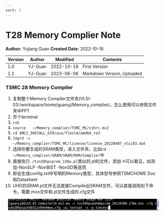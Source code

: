 ```yaml
---
sort: 3
---
```


# T28 Memory Complier Note

**Author:** Yujiang Guan 	**Created Date:** 2022-10-18

|Version|Author|Modified|Contents|
| ---------| ---------| ------------| ----------------------------|
|1.0|YJ-Guan|2022-10-18|First Version|
|1.1|YJ-Guan|2023-06-06|Markdown Version, Uploaded|

### TSMC 28 Memory Compiler

1. 复制整个Memory Compiler文件夹(VLSI-03:/workspace/home/guanyj/Memory_complier)，怎么使用可以参照文件夹中PPT
2. 开个terminal
3. ​`csh`​
4. ​`source   ~/Memory_complier/TSMC_MC/cshrc.mc2`​
5. ​`cd $MC2_INSTALL_DIR/aux/flexlm/amd64_re3`​
6. ​`lmgrd -c ~/Memory_complier/TSMC_MC/license/license_20220407_vlsi03.dat`​
7. 选择你要生成的SRAM类型，进入文件夹，比如`cd ~/Memory_complier/SRAM/SRAM/ROM/Complier`​中
8. 直接执行`./tsn28hpcprom_130a.pl`​类似的.pl的文件，添加-h可以看见，如添加-NonSLP    -NonBIST -NonSD等选项
9. 即会生成config.txt中写明的Memory类型，具体型号参照TSMCHOME Doc和Datasheet
10. UHD的SRAM.pl文件无法直接Compile出SRAM文件，可以直接调用如下命令，需要.mco文件和.pl文件生成的.cfg文件

​![](assets/image-20230606153916-g22p1us.png)​
